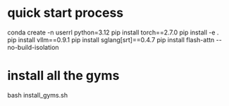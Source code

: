 
# quick start process
conda create -n userrl python=3.12
pip install torch==2.7.0
pip install -e .
pip install vllm==0.9.1
pip install sglang[srt]==0.4.7
pip install flash-attn --no-build-isolation

# install all the gyms
bash install_gyms.sh